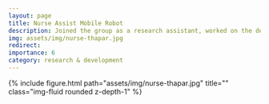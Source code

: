 ```yaml
---
layout: page
title: Nurse Assist Mobile Robot
description: Joined the group as a research assistant, worked on the design of various parts and control of the robot. 
img: assets/img/nurse-thapar.jpg
redirect:
importance: 6
category: research & development
---
```




<div class="row">
    <div class="col-sm mt-3 mt-md-0">
        {% include figure.html path="assets/img/nurse-thapar.jpg" title="" class="img-fluid rounded z-depth-1" %}
    </div>
</div>
